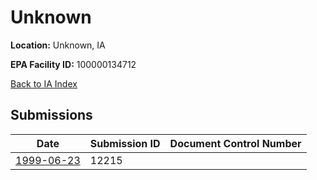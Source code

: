 # Unknown

**Location:** Unknown, IA

**EPA Facility ID:** 100000134712

[Back to IA Index](../../index.md)

## Submissions

| Date | Submission ID | Document Control Number |
|------|--------------|-------------------------|
| [1999-06-23](submissions/12215.md) | 12215 |  |
